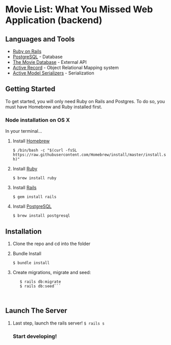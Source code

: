 # Movie List: What You Missed Web Application (backend)

## Languages and Tools

* [Ruby on Rails](https://rubyonrails.org/)
* [PostgreSQL](https://www.postgresql.org/) - Database
* [The Movie Database](https://www.themoviedb.org/) - External API
* [Active Record](https://guides.rubyonrails.org/active_record_basics.html) - Object Relational Mapping system
* [Active Model Serializers](https://github.com/rails-api/active_model_serializers) - Serialization

## Getting Started

To get started, you will only need Ruby on Rails and Postgres. To do so, you must have Homebrew and Ruby installed first.

### Node installation on OS X

In your terminal...

1. Install [Homebrew](https://brew.sh/)

    ```$ /bin/bash -c "$(curl -fsSL https://raw.githubusercontent.com/Homebrew/install/master/install.sh)"```
  
2. Install [Ruby](https://www.ruby-lang.org/en/)
    
    ```$ brew install ruby```

3. Install [Rails](https://rubyonrails.org/)

    ```$ gem install rails```

4. Install [PostgreSQL](https://www.postgresql.org/)

    ```$ brew install postgresql```


## Installation

1. Clone the repo and cd into the folder
2. Bundle Install

    ```$ bundle install```
    
3. Create migrations, migrate and seed:

    ```$ rails db:create
       $ rails db:migrate
       $ rails db:seed```
       
       
## Launch The Server

1. Last step, launch the rails server!
    ```$ rails s```
    
    ### Start developing!


